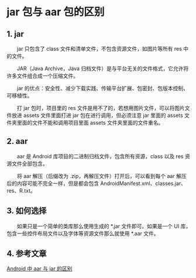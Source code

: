 # jar 包与 aar 包的区别

## 1. jar
　　jar 只包含了 class 文件和清单文件，不包含资源文件，如图片等所有 res 中的文件。

　　JAR（Java Archive，Java 归档文件）是与平台无关的文件格式，它允许将许多文件组合成一个压缩文件。

　　jar 的优点：安全性、减少下载实践、传输平台扩展、包密封、包版本控制、可移植性。

　　打 jar 包时，项目里的 res 文件是用不了的，若想用图片文件，可以将图片文件放进 assets 文件里面打进 jar 包在进行调用，但必须注意 jar 里面的 assets 文件夹里面的文件不能和调用项目里面 assets 文件夹里面的文件重名。

## 2. aar

　　aar 是 Android 库项目的二进制归档文件，包含所有资源，class 以及 res 资源文件全部包含。

　　将 aar 解压（后缀改为 .zip，再解压文件）打开后，可以看到每个 aar 解压后的内容可能不完全一样，但是都会包含 AndroidManifest.xml、classes.jar、res、R.txt。

## 3. 如何选择

　　如果只是一个简单的类库那么使用生成的 *.jar 文件即可。如果是一个 UI 库，包含一些控件布局文件以及字体等资源文件那么就使用 *.aar 文件。

## 4. 参考文章

[Android 中 aar 与 jar 的区别](https://www.jianshu.com/p/0a2572a63ed5)